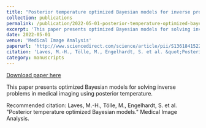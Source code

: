 ```yaml
---
title: "Posterior temperature optimized Bayesian models for inverse problems in medical imaging"
collection: publications
permalink: /publication/2022-05-01-posterior-temperature-optimized-bayesian-models
excerpt: 'This paper presents optimized Bayesian models for solving inverse problems in medical imaging using posterior temperature.'
date: 2022-05-01
venue: 'Medical Image Analysis'
paperurl: 'http://www.sciencedirect.com/science/article/pii/S1361841522001482'
citation: 'Laves, M.-H., Tölle, M., Engelhardt, S. et al. &quot;Posterior temperature optimized Bayesian models.&quot; Medical Image Analysis.'
category: manuscripts
---
```


<a href='http://www.sciencedirect.com/science/article/pii/S1361841522001482'>Download paper here</a>

This paper presents optimized Bayesian models for solving inverse problems in medical imaging using posterior temperature.

Recommended citation: Laves, M.-H., Tölle, M., Engelhardt, S. et al. "Posterior temperature optimized Bayesian models." Medical Image Analysis.